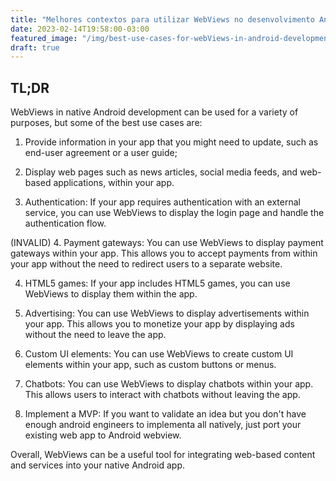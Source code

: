 ```yaml
---
title: "Melhores contextos para utilizar WebViews no desenvolvimento Android"
date: 2023-02-14T19:58:00-03:00
featured_image: "/img/best-use-cases-for-webViews-in-android-development.webp"
draft: true
---
```


## TL;DR

WebViews in native Android development can be used for a variety of purposes, but some of the best use cases are:

1. Provide information in your app that you might need to update, such as end-user agreement or a user guide;

2. Display web pages such as news articles, social media feeds, and web-based applications, within your app.

3. Authentication: If your app requires authentication with an external service, you can use WebViews to display the login page and handle the authentication flow.

(INVALID) 4. Payment gateways: You can use WebViews to display payment gateways within your app. This allows you to accept payments from within your app without the need to redirect users to a separate website.

4. HTML5 games: If your app includes HTML5 games, you can use WebViews to display them within the app.

5. Advertising: You can use WebViews to display advertisements within your app. This allows you to monetize your app by displaying ads without the need to leave the app.

6. Custom UI elements: You can use WebViews to create custom UI elements within your app, such as custom buttons or menus.

7. Chatbots: You can use WebViews to display chatbots within your app. This allows users to interact with chatbots without leaving the app.

8. Implement a MVP: If you want to validate an idea but you don't have enough android engineers to implementa all natively, just port your existing web app to Android webview.

Overall, WebViews can be a useful tool for integrating web-based content and services into your native Android app.
